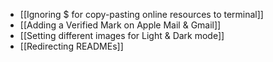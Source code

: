 - [[Ignoring $ for copy-pasting online resources to terminal]]
- [[Adding a Verified Mark on Apple Mail & Gmail]]
- [[Setting different images for Light & Dark mode]]
- [[Redirecting READMEs]]
